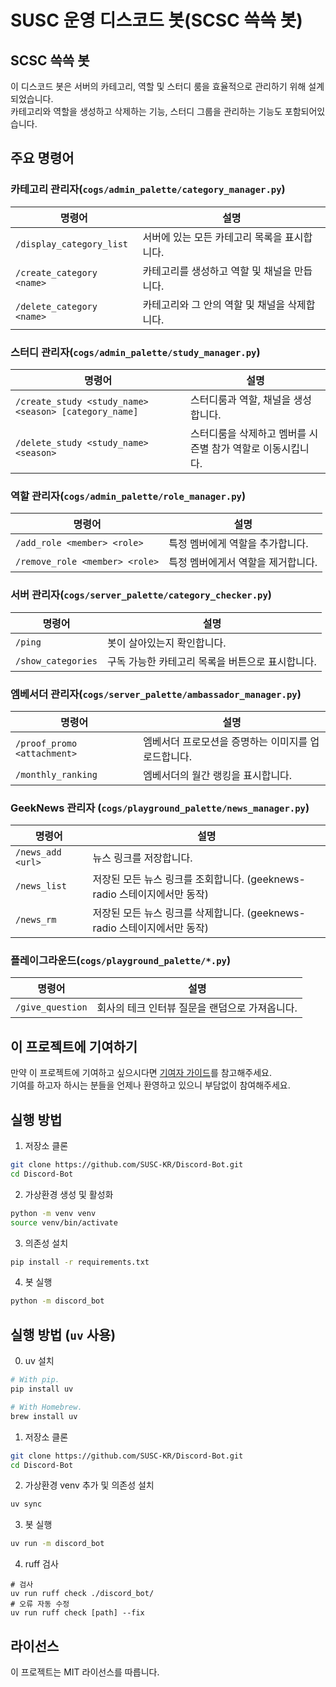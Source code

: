# SUSC 운영 디스코드 봇(SCSC 쓱쓱 봇)

## SCSC 쓱쓱 봇

이 디스코드 봇은 서버의 카테고리, 역할 및 스터디 룸을 효율적으로 관리하기 위해 설계 되었습니다.  
카테고리와 역할을 생성하고 삭제하는 기능, 스터디 그룹을 관리하는 기능도 포함되어있습니다.

## 주요 명령어

### 카테고리 관리자(`cogs/admin_palette/category_manager.py`)

| 명령어                    | 설명                                          |
| ------------------------- | --------------------------------------------- |
| `/display_category_list`  | 서버에 있는 모든 카테고리 목록을 표시합니다.  |
| `/create_category <name>` | 카테고리를 생성하고 역할 및 채널을 만듭니다.  |
| `/delete_category <name>` | 카테고리와 그 안의 역할 및 채널을 삭제합니다. |

### 스터디 관리자(`cogs/admin_palette/study_manager.py`)

| 명령어                                                | 설명                                                        |
| ----------------------------------------------------- | ----------------------------------------------------------- |
| `/create_study <study_name> <season> [category_name]` | 스터디룸과 역할, 채널을 생성합니다.                         |
| `/delete_study <study_name> <season>`                 | 스터디룸을 삭제하고 멤버를 시즌별 참가 역할로 이동시킵니다. |

### 역할 관리자(`cogs/admin_palette/role_manager.py`)

| 명령어                         | 설명                               |
| ------------------------------ | ---------------------------------- |
| `/add_role <member> <role>`    | 특정 멤버에게 역할을 추가합니다.   |
| `/remove_role <member> <role>` | 특정 멤버에게서 역할을 제거합니다. |

### 서버 관리자(`cogs/server_palette/category_checker.py`)

| 명령어             | 설명                                             |
| ------------------ | ------------------------------------------------ |
| `/ping`            | 봇이 살아있는지 확인합니다.                      |
| `/show_categories` | 구독 가능한 카테고리 목록을 버튼으로 표시합니다. |

### 엠베서더 관리자(`cogs/server_palette/ambassador_manager.py`)

| 명령어                      | 설명                                                |
| --------------------------- | --------------------------------------------------- |
| `/proof_promo <attachment>` | 엠베서더 프로모션을 증명하는 이미지를 업로드합니다. |
| `/monthly_ranking`          | 엠베서더의 월간 랭킹을 표시합니다.                  |

### GeekNews 관리자 (`cogs/playground_palette/news_manager.py`)

| 명령어            | 설명                                                                     |
| ----------------- | ------------------------------------------------------------------------ |
| `/news_add <url>` | 뉴스 링크를 저장합니다.                                                  |
| `/news_list`      | 저장된 모든 뉴스 링크를 조회합니다. (geeknews-radio 스테이지에서만 동작) |
| `/news_rm`        | 저장된 모든 뉴스 링크를 삭제합니다. (geeknews-radio 스테이지에서만 동작) |

### 플레이그라운드(`cogs/playground_palette/*.py`)

| 명령어           | 설명                                           |
| ---------------- | ---------------------------------------------- |
| `/give_question` | 회사의 테크 인터뷰 질문을 랜덤으로 가져옵니다. |

## 이 프로젝트에 기여하기

만약 이 프로젝트에 기여하고 싶으시다면 [기여자 가이드](CONTRIBUTING.md)를 참고해주세요.  
기여를 하고자 하시는 분들을 언제나 환영하고 있으니 부담없이 참여해주세요.

## 실행 방법

1. 저장소 클론

```bash
git clone https://github.com/SUSC-KR/Discord-Bot.git
cd Discord-Bot
```

2. 가상환경 생성 및 활성화

```bash
python -m venv venv
source venv/bin/activate
```

3. 의존성 설치

```bash
pip install -r requirements.txt
```

4. 봇 실행

```bash
python -m discord_bot
```

## 실행 방법 (`uv` 사용)

0. uv 설치

```bash
# With pip.
pip install uv

# With Homebrew.
brew install uv
```

1. 저장소 클론

```bash
git clone https://github.com/SUSC-KR/Discord-Bot.git
cd Discord-Bot
```

2. 가상환경 venv 추가 및 의존성 설치

```bash
uv sync
```

3. 봇 실행

```bash
uv run -m discord_bot
```

4. ruff 검사
```
# 검사
uv run ruff check ./discord_bot/
# 오류 자동 수정
uv run ruff check [path] --fix
```

## 라이선스

이 프로젝트는 MIT 라이선스를 따릅니다.
